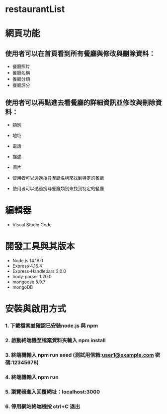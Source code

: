 # restaurantList
# 網頁功能  
## 使用者可以在首頁看到所有餐廳與修改與刪除資料：  
* 餐廳照片  
* 餐廳名稱  
* 餐廳分類  
* 餐廳評分  
## 使用者可以再點進去看餐廳的詳細資訊並修改與刪除資料：  
* 類別  
* 地址  
* 電話  
* 描述  
* 圖片  

* 使用者可以透過搜尋餐廳名稱來找到特定的餐廳

* 使用者可以透過搜尋餐廳類別來找到特定的餐廳
# 編輯器
* Visual Studio Code

# 開發工具與其版本
* Node.js 14.16.0
* Express 4.16.4
* Express-Handlebars 3.0.0
* body-parser 1.20.0
* mongoose 5.9.7
* mongoDB
# 安裝與啟用方式  
### 1. 下載檔案並確認已安裝node.js 與 npm
### 2. 啟動終端機至檔案資料夾輸入 npm install
### 3. 終端機輸入 npm run seed (測試用信箱:user1@example.com 密碼:12345678)
### 4. 終端機輸入 npm run 
### 5. 瀏覽器進入回覆網址：localhost:3000
### 6. 停用網站終端機按 ctrl+C 退出
